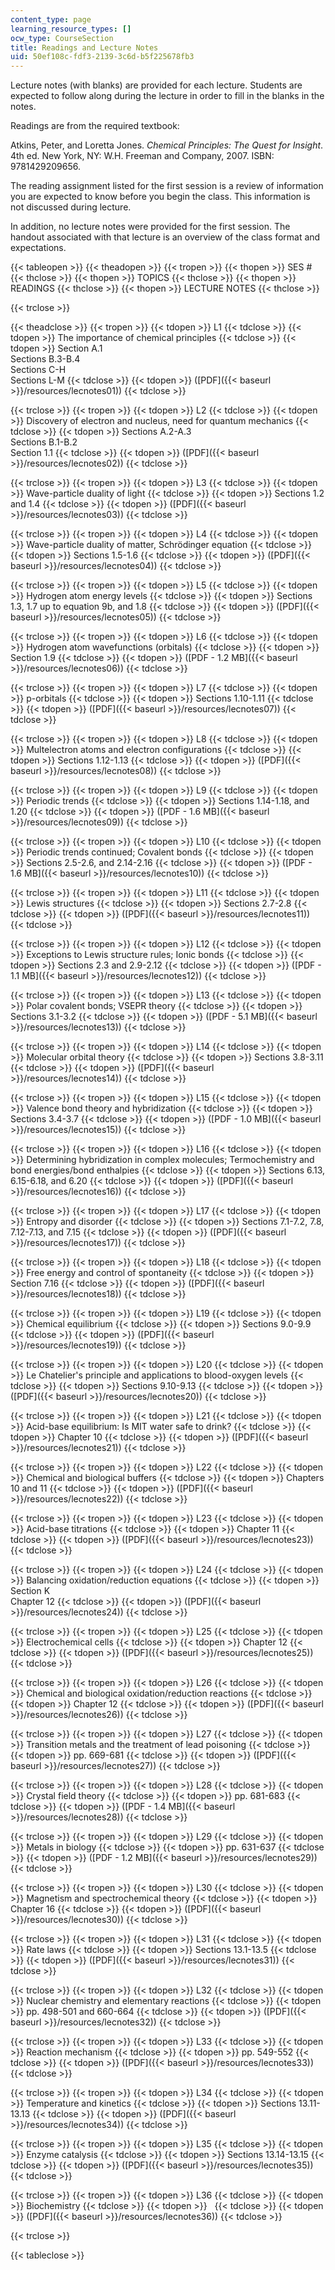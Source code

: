 ```yaml
---
content_type: page
learning_resource_types: []
ocw_type: CourseSection
title: Readings and Lecture Notes
uid: 50ef108c-fdf3-2139-3c6d-b5f225678fb3
---
```


Lecture notes (with blanks) are provided for each lecture. Students are expected to follow along during the lecture in order to fill in the blanks in the notes.

Readings are from the required textbook:

Atkins, Peter, and Loretta Jones. _Chemical Principles: The Quest for Insight_. 4th ed. New York, NY: W.H. Freeman and Company, 2007. ISBN: 9781429209656.

The reading assignment listed for the first session is a review of information you are expected to know before you begin the class. This information is not discussed during lecture.

In addition, no lecture notes were provided for the first session. The handout associated with that lecture is an overview of the class format and expectations.

{{< tableopen >}}
{{< theadopen >}}
{{< tropen >}}
{{< thopen >}}
SES #
{{< thclose >}}
{{< thopen >}}
TOPICS
{{< thclose >}}
{{< thopen >}}
READINGS
{{< thclose >}}
{{< thopen >}}
LECTURE NOTES
{{< thclose >}}

{{< trclose >}}

{{< theadclose >}}
{{< tropen >}}
{{< tdopen >}}
L1
{{< tdclose >}}
{{< tdopen >}}
The importance of chemical principles
{{< tdclose >}}
{{< tdopen >}}
Section A.1  
Sections B.3-B.4  
Sections C-H  
Sections L-M
{{< tdclose >}}
{{< tdopen >}}
([PDF]({{< baseurl >}}/resources/lecnotes01))
{{< tdclose >}}

{{< trclose >}}
{{< tropen >}}
{{< tdopen >}}
L2
{{< tdclose >}}
{{< tdopen >}}
Discovery of electron and nucleus, need for quantum mechanics
{{< tdclose >}}
{{< tdopen >}}
Sections A.2-A.3  
Sections B.1-B.2  
Section 1.1
{{< tdclose >}}
{{< tdopen >}}
([PDF]({{< baseurl >}}/resources/lecnotes02))
{{< tdclose >}}

{{< trclose >}}
{{< tropen >}}
{{< tdopen >}}
L3
{{< tdclose >}}
{{< tdopen >}}
Wave-particle duality of light
{{< tdclose >}}
{{< tdopen >}}
Sections 1.2 and 1.4
{{< tdclose >}}
{{< tdopen >}}
([PDF]({{< baseurl >}}/resources/lecnotes03))
{{< tdclose >}}

{{< trclose >}}
{{< tropen >}}
{{< tdopen >}}
L4
{{< tdclose >}}
{{< tdopen >}}
Wave-particle duality of matter, Schrödinger equation
{{< tdclose >}}
{{< tdopen >}}
Sections 1.5-1.6
{{< tdclose >}}
{{< tdopen >}}
([PDF]({{< baseurl >}}/resources/lecnotes04))
{{< tdclose >}}

{{< trclose >}}
{{< tropen >}}
{{< tdopen >}}
L5
{{< tdclose >}}
{{< tdopen >}}
Hydrogen atom energy levels
{{< tdclose >}}
{{< tdopen >}}
Sections 1.3, 1.7 up to equation 9b, and 1.8
{{< tdclose >}}
{{< tdopen >}}
([PDF]({{< baseurl >}}/resources/lecnotes05))
{{< tdclose >}}

{{< trclose >}}
{{< tropen >}}
{{< tdopen >}}
L6
{{< tdclose >}}
{{< tdopen >}}
Hydrogen atom wavefunctions (orbitals)
{{< tdclose >}}
{{< tdopen >}}
Section 1.9
{{< tdclose >}}
{{< tdopen >}}
([PDF - 1.2 MB]({{< baseurl >}}/resources/lecnotes06))
{{< tdclose >}}

{{< trclose >}}
{{< tropen >}}
{{< tdopen >}}
L7
{{< tdclose >}}
{{< tdopen >}}
p-orbitals
{{< tdclose >}}
{{< tdopen >}}
Sections 1.10-1.11
{{< tdclose >}}
{{< tdopen >}}
([PDF]({{< baseurl >}}/resources/lecnotes07))
{{< tdclose >}}

{{< trclose >}}
{{< tropen >}}
{{< tdopen >}}
L8
{{< tdclose >}}
{{< tdopen >}}
Multelectron atoms and electron configurations
{{< tdclose >}}
{{< tdopen >}}
Sections 1.12-1.13
{{< tdclose >}}
{{< tdopen >}}
([PDF]({{< baseurl >}}/resources/lecnotes08))
{{< tdclose >}}

{{< trclose >}}
{{< tropen >}}
{{< tdopen >}}
L9
{{< tdclose >}}
{{< tdopen >}}
Periodic trends
{{< tdclose >}}
{{< tdopen >}}
Sections 1.14-1.18, and 1.20
{{< tdclose >}}
{{< tdopen >}}
([PDF - 1.6 MB]({{< baseurl >}}/resources/lecnotes09))
{{< tdclose >}}

{{< trclose >}}
{{< tropen >}}
{{< tdopen >}}
L10
{{< tdclose >}}
{{< tdopen >}}
Periodic trends continued; Covalent bonds
{{< tdclose >}}
{{< tdopen >}}
Sections 2.5-2.6, and 2.14-2.16
{{< tdclose >}}
{{< tdopen >}}
([PDF - 1.6 MB]({{< baseurl >}}/resources/lecnotes10))
{{< tdclose >}}

{{< trclose >}}
{{< tropen >}}
{{< tdopen >}}
L11
{{< tdclose >}}
{{< tdopen >}}
Lewis structures
{{< tdclose >}}
{{< tdopen >}}
Sections 2.7-2.8
{{< tdclose >}}
{{< tdopen >}}
([PDF]({{< baseurl >}}/resources/lecnotes11))
{{< tdclose >}}

{{< trclose >}}
{{< tropen >}}
{{< tdopen >}}
L12
{{< tdclose >}}
{{< tdopen >}}
Exceptions to Lewis structure rules; Ionic bonds
{{< tdclose >}}
{{< tdopen >}}
Sections 2.3 and 2.9-2.12
{{< tdclose >}}
{{< tdopen >}}
([PDF - 1.1 MB]({{< baseurl >}}/resources/lecnotes12))
{{< tdclose >}}

{{< trclose >}}
{{< tropen >}}
{{< tdopen >}}
L13
{{< tdclose >}}
{{< tdopen >}}
Polar covalent bonds; VSEPR theory
{{< tdclose >}}
{{< tdopen >}}
Sections 3.1-3.2
{{< tdclose >}}
{{< tdopen >}}
([PDF - 5.1 MB]({{< baseurl >}}/resources/lecnotes13))
{{< tdclose >}}

{{< trclose >}}
{{< tropen >}}
{{< tdopen >}}
L14
{{< tdclose >}}
{{< tdopen >}}
Molecular orbital theory
{{< tdclose >}}
{{< tdopen >}}
Sections 3.8-3.11
{{< tdclose >}}
{{< tdopen >}}
([PDF]({{< baseurl >}}/resources/lecnotes14))
{{< tdclose >}}

{{< trclose >}}
{{< tropen >}}
{{< tdopen >}}
L15
{{< tdclose >}}
{{< tdopen >}}
Valence bond theory and hybridization
{{< tdclose >}}
{{< tdopen >}}
Sections 3.4-3.7
{{< tdclose >}}
{{< tdopen >}}
([PDF - 1.0 MB]({{< baseurl >}}/resources/lecnotes15))
{{< tdclose >}}

{{< trclose >}}
{{< tropen >}}
{{< tdopen >}}
L16
{{< tdclose >}}
{{< tdopen >}}
Determining hybridization in complex molecules; Termochemistry and bond energies/bond enthalpies
{{< tdclose >}}
{{< tdopen >}}
Sections 6.13, 6.15-6.18, and 6.20
{{< tdclose >}}
{{< tdopen >}}
([PDF]({{< baseurl >}}/resources/lecnotes16))
{{< tdclose >}}

{{< trclose >}}
{{< tropen >}}
{{< tdopen >}}
L17
{{< tdclose >}}
{{< tdopen >}}
Entropy and disorder
{{< tdclose >}}
{{< tdopen >}}
Sections 7.1-7.2, 7.8, 7.12-7.13, and 7.15
{{< tdclose >}}
{{< tdopen >}}
([PDF]({{< baseurl >}}/resources/lecnotes17))
{{< tdclose >}}

{{< trclose >}}
{{< tropen >}}
{{< tdopen >}}
L18
{{< tdclose >}}
{{< tdopen >}}
Free energy and control of spontaneity
{{< tdclose >}}
{{< tdopen >}}
Section 7.16
{{< tdclose >}}
{{< tdopen >}}
([PDF]({{< baseurl >}}/resources/lecnotes18))
{{< tdclose >}}

{{< trclose >}}
{{< tropen >}}
{{< tdopen >}}
L19
{{< tdclose >}}
{{< tdopen >}}
Chemical equilibrium
{{< tdclose >}}
{{< tdopen >}}
Sections 9.0-9.9
{{< tdclose >}}
{{< tdopen >}}
([PDF]({{< baseurl >}}/resources/lecnotes19))
{{< tdclose >}}

{{< trclose >}}
{{< tropen >}}
{{< tdopen >}}
L20
{{< tdclose >}}
{{< tdopen >}}
Le Chatelier's principle and applications to blood-oxygen levels
{{< tdclose >}}
{{< tdopen >}}
Sections 9.10-9.13
{{< tdclose >}}
{{< tdopen >}}
([PDF]({{< baseurl >}}/resources/lecnotes20))
{{< tdclose >}}

{{< trclose >}}
{{< tropen >}}
{{< tdopen >}}
L21
{{< tdclose >}}
{{< tdopen >}}
Acid-base equilibrium: Is MIT water safe to drink?
{{< tdclose >}}
{{< tdopen >}}
Chapter 10
{{< tdclose >}}
{{< tdopen >}}
([PDF]({{< baseurl >}}/resources/lecnotes21))
{{< tdclose >}}

{{< trclose >}}
{{< tropen >}}
{{< tdopen >}}
L22
{{< tdclose >}}
{{< tdopen >}}
Chemical and biological buffers
{{< tdclose >}}
{{< tdopen >}}
Chapters 10 and 11
{{< tdclose >}}
{{< tdopen >}}
([PDF]({{< baseurl >}}/resources/lecnotes22))
{{< tdclose >}}

{{< trclose >}}
{{< tropen >}}
{{< tdopen >}}
L23
{{< tdclose >}}
{{< tdopen >}}
Acid-base titrations
{{< tdclose >}}
{{< tdopen >}}
Chapter 11
{{< tdclose >}}
{{< tdopen >}}
([PDF]({{< baseurl >}}/resources/lecnotes23))
{{< tdclose >}}

{{< trclose >}}
{{< tropen >}}
{{< tdopen >}}
L24
{{< tdclose >}}
{{< tdopen >}}
Balancing oxidation/reduction equations
{{< tdclose >}}
{{< tdopen >}}
Section K  
Chapter 12
{{< tdclose >}}
{{< tdopen >}}
([PDF]({{< baseurl >}}/resources/lecnotes24))
{{< tdclose >}}

{{< trclose >}}
{{< tropen >}}
{{< tdopen >}}
L25
{{< tdclose >}}
{{< tdopen >}}
Electrochemical cells
{{< tdclose >}}
{{< tdopen >}}
Chapter 12
{{< tdclose >}}
{{< tdopen >}}
([PDF]({{< baseurl >}}/resources/lecnotes25))
{{< tdclose >}}

{{< trclose >}}
{{< tropen >}}
{{< tdopen >}}
L26
{{< tdclose >}}
{{< tdopen >}}
Chemical and biological oxidation/reduction reactions
{{< tdclose >}}
{{< tdopen >}}
Chapter 12
{{< tdclose >}}
{{< tdopen >}}
([PDF]({{< baseurl >}}/resources/lecnotes26))
{{< tdclose >}}

{{< trclose >}}
{{< tropen >}}
{{< tdopen >}}
L27
{{< tdclose >}}
{{< tdopen >}}
Transition metals and the treatment of lead poisoning
{{< tdclose >}}
{{< tdopen >}}
pp. 669-681
{{< tdclose >}}
{{< tdopen >}}
([PDF]({{< baseurl >}}/resources/lecnotes27))
{{< tdclose >}}

{{< trclose >}}
{{< tropen >}}
{{< tdopen >}}
L28
{{< tdclose >}}
{{< tdopen >}}
Crystal field theory
{{< tdclose >}}
{{< tdopen >}}
pp. 681-683
{{< tdclose >}}
{{< tdopen >}}
([PDF - 1.4 MB]({{< baseurl >}}/resources/lecnotes28))
{{< tdclose >}}

{{< trclose >}}
{{< tropen >}}
{{< tdopen >}}
L29
{{< tdclose >}}
{{< tdopen >}}
Metals in biology
{{< tdclose >}}
{{< tdopen >}}
pp. 631-637
{{< tdclose >}}
{{< tdopen >}}
([PDF - 1.2 MB]({{< baseurl >}}/resources/lecnotes29))
{{< tdclose >}}

{{< trclose >}}
{{< tropen >}}
{{< tdopen >}}
L30
{{< tdclose >}}
{{< tdopen >}}
Magnetism and spectrochemical theory
{{< tdclose >}}
{{< tdopen >}}
Chapter 16
{{< tdclose >}}
{{< tdopen >}}
([PDF]({{< baseurl >}}/resources/lecnotes30))
{{< tdclose >}}

{{< trclose >}}
{{< tropen >}}
{{< tdopen >}}
L31
{{< tdclose >}}
{{< tdopen >}}
Rate laws
{{< tdclose >}}
{{< tdopen >}}
Sections 13.1-13.5
{{< tdclose >}}
{{< tdopen >}}
([PDF]({{< baseurl >}}/resources/lecnotes31))
{{< tdclose >}}

{{< trclose >}}
{{< tropen >}}
{{< tdopen >}}
L32
{{< tdclose >}}
{{< tdopen >}}
Nuclear chemistry and elementary reactions
{{< tdclose >}}
{{< tdopen >}}
pp. 498-501 and 660-664
{{< tdclose >}}
{{< tdopen >}}
([PDF]({{< baseurl >}}/resources/lecnotes32))
{{< tdclose >}}

{{< trclose >}}
{{< tropen >}}
{{< tdopen >}}
L33
{{< tdclose >}}
{{< tdopen >}}
Reaction mechanism
{{< tdclose >}}
{{< tdopen >}}
pp. 549-552
{{< tdclose >}}
{{< tdopen >}}
([PDF]({{< baseurl >}}/resources/lecnotes33))
{{< tdclose >}}

{{< trclose >}}
{{< tropen >}}
{{< tdopen >}}
L34
{{< tdclose >}}
{{< tdopen >}}
Temperature and kinetics
{{< tdclose >}}
{{< tdopen >}}
Sections 13.11-13.13
{{< tdclose >}}
{{< tdopen >}}
([PDF]({{< baseurl >}}/resources/lecnotes34))
{{< tdclose >}}

{{< trclose >}}
{{< tropen >}}
{{< tdopen >}}
L35
{{< tdclose >}}
{{< tdopen >}}
Enzyme catalysis
{{< tdclose >}}
{{< tdopen >}}
Sections 13.14-13.15
{{< tdclose >}}
{{< tdopen >}}
([PDF]({{< baseurl >}}/resources/lecnotes35))
{{< tdclose >}}

{{< trclose >}}
{{< tropen >}}
{{< tdopen >}}
L36
{{< tdclose >}}
{{< tdopen >}}
Biochemistry
{{< tdclose >}}
{{< tdopen >}}
 
{{< tdclose >}}
{{< tdopen >}}
([PDF]({{< baseurl >}}/resources/lecnotes36))
{{< tdclose >}}

{{< trclose >}}

{{< tableclose >}}